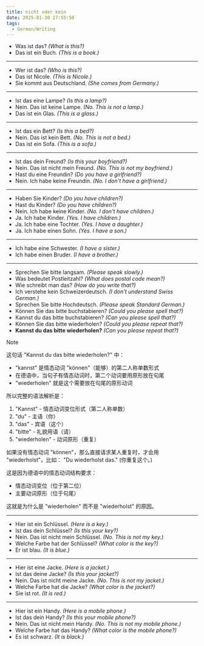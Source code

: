 ```yaml
---
title: nicht oder kein
date: 2025-01-30 17:55:58
tags:
  - German/Writing
---
```

- Was ist das? _(What is this?)_
- Das ist ein Buch. _(This is a book.)_
---
- Wer ist das? _(Who is this?)_
- Das ist Nicole. _(This is Nicole.)_
- Sie kommt aus Deutschland. _(She comes from Germany.)_
---
- Ist das eine Lampe? _(Is this a lamp?)_
- Nein. Das ist keine Lampe. _(No. This is not a lamp.)_
- Das ist ein Glas. _(This is a glass.)_
---
- Ist das ein Bett? _(Is this a bed?)_
- Nein. Das ist kein Bett. _(No. This is not a bed.)_
- Das ist ein Sofa. _(This is a sofa.)_
---
- Ist das dein Freund? _(Is this your boyfriend?)_
- Nein. Das ist nicht mein Freund. _(No. This is not my boyfriend.)_
- Hast du eine Freundin? _(Do you have a girlfriend?)_
- Nein. Ich habe keine Freundin. _(No. I don't have a girlfriend.)_
---
- Haben Sie Kinder? _(Do you have children?)_
- Hast du Kinder? _(Do you have children?)_
- Nein. Ich habe keine Kinder. _(No. I don't have children.)_
- Ja. Ich habe Kinder. _(Yes. I have children.)_
- Ja. Ich habe eine Tochter. _(Yes. I have a daughter.)_
- Ja. Ich habe einen Sohn. _(Yes. I have a son.)_
---
- Ich habe eine Schwester. _(I have a sister.)_
- Ich habe einen Bruder. _(I have a brother.)_
---
- Sprechen Sie bitte langsam. _(Please speak slowly.)_
- Was bedeutet Postleitzahl? _(What does postal code mean?)_
- Wie schreibt man das? _(How do you write that?)_
- Ich verstehe kein Schweizerdeutsch. _(I don't understand Swiss German.)_
- Sprechen Sie bitte Hochdeutsch. _(Please speak Standard German.)_
- Können Sie das bitte buchstabieren? _(Could you please spell that?)_
- Kannst du das bitte buchstabieren? _(Can you please spell that?)_
- Können Sie das bitte wiederholen? _(Could you please repeat that?)_
- **Kannst du das bitte wiederholen?** _(Can you please repeat that?)_

> [!NOTE]
>
> 这句话 "Kannst du das bitte wiederholen?" 中：
>
> - "kannst" 是情态动词 "können"（能够）的第二人称单数形式
> - 在德语中，当句子有情态动词时，第二个动词要用原形放在句尾
> - "wiederholen" 就是这个需要放在句尾的原形动词
>
> 所以完整的语法解析是：
>
> 1. "Kannst" - 情态动词变位形式（第二人称单数）
> 2. "du" - 主语（你）
> 3. "das" - 宾语（这个）
> 4. "bitte" - 礼貌用语（请）
> 5. "wiederholen" - 动词原形（重复）
>
> 如果没有情态动词 "können"，那么直接请求某人重复时，才会用 "wiederholst"，比如： "Du wiederholst das." (你重复这个。)
>
> 这是因为德语中的情态动词结构要求：
>
> - 情态动词变位（位于第二位）
> - 主要动词原形（位于句尾）
>
> 这就是为什么是 "wiederholen" 而不是 "wiederholst" 的原因。

---
- Hier ist ein Schlüssel. _(Here is a key.)_
- Ist das dein Schlüssel? _(Is this your key?)_
- Nein. Das ist nicht mein Schlüssel. _(No. This is not my key.)_
- Welche Farbe hat der Schlüssel? _(What color is the key?)_
- Er ist blau. _(It is blue.)_
---
- Hier ist eine Jacke. _(Here is a jacket.)_
- Ist das deine Jacke? _(Is this your jacket?)_
- Nein. Das ist nicht meine Jacke. _(No. This is not my jacket.)_
- Welche Farbe hat die Jacke? _(What color is the jacket?)_
- Sie ist rot. _(It is red.)_
---
- Hier ist ein Handy. _(Here is a mobile phone.)_
- Ist das dein Handy? _(Is this your mobile phone?)_
- Nein. Das ist nicht mein Handy. _(No. This is not my mobile phone.)_
- Welche Farbe hat das Handy? _(What color is the mobile phone?)_
- Es ist schwarz. _(It is black.)_
